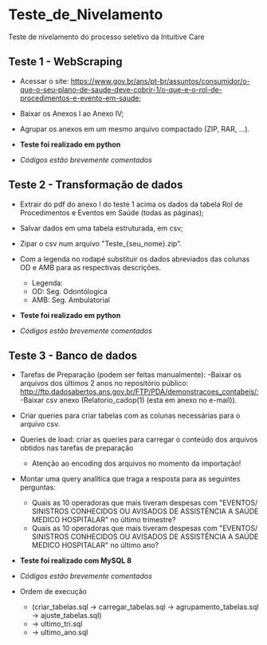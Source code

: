 # Teste_de_Nivelamento
 Teste de nivelamento do processo seletivo da Intuitive Care

## Teste 1 - WebScraping

- Acessar o site: https://www.gov.br/ans/pt-br/assuntos/consumidor/o-que-o-seu-plano-de-saude-deve-cobrir-1/o-que-e-o-rol-de-procedimentos-e-evento-em-saude;
- Baixar os Anexos I ao Anexo IV;
- Agrupar os anexos em um mesmo arquivo compactado (ZIP, RAR, ...).

 - **Teste foi realizado em python**
 - _Códigos estão brevemente comentados_


## Teste 2 - Transformação de dados
 
- Extrair do pdf do anexo I do teste 1 acima os dados da tabela Rol de Procedimentos e Eventos em Saúde (todas as páginas); 
- Salvar dados em uma tabela estruturada, em csv;
- Zipar o csv num arquivo "Teste_{seu_nome}.zip". 
- Com a legenda no rodapé substituir os dados abreviados das colunas OD e AMB para as respectivas descrições.
  - Legenda:  
   - OD: Seg. Odontólogica   
   - AMB: Seg. Ambulatorial

 - **Teste foi realizado em python**

 - _Códigos estão brevemente comentados_

## Teste 3 - Banco de dados

- Tarefas de Preparação (podem ser feitas manualmente):
  -Baixar os arquivos dos últimos 2 anos no repositório público: http://ftp.dadosabertos.ans.gov.br/FTP/PDA/demonstracoes_contabeis/;
  -Baixar csv anexo (Relatorio_cadop(1) (esta em anexo no e-mail)).

- Criar queries para criar tabelas com as colunas necessárias para o arquivo csv.
- Queries de load: criar as queries para carregar o conteúdo dos arquivos obtidos nas tarefas de preparação
  - Atenção ao encoding dos arquivos no momento da importação!
- Montar uma query analítica que traga a resposta para as seguintes perguntas:
  - Quais as 10 operadoras que mais tiveram despesas com "EVENTOS/ SINISTROS CONHECIDOS OU AVISADOS  DE ASSISTÊNCIA A SAÚDE MEDICO HOSPITALAR" no último trimestre?
  - Quais as 10 operadoras que mais tiveram despesas com "EVENTOS/ SINISTROS CONHECIDOS OU AVISADOS  DE ASSISTÊNCIA A SAÚDE MEDICO HOSPITALAR" no último ano?

 - **Teste foi realizado com MySQL 8**

 - _Códigos estão brevemente comentados_
 - Ordem de execução 
   - (criar_tabelas.sql -> carregar_tabelas.sql -> agrupamento_tabelas.sql -> ajuste_tabelas.sql)
   - -> ultimo_tri.sql
   - -> ultimo_ano.sql

